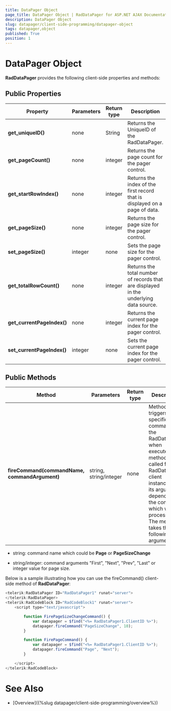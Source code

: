```yaml
---
title: DataPager Object
page_title: DataPager Object | RadDataPager for ASP.NET AJAX Documentation
description: DataPager Object
slug: datapager/client-side-programming/datapager-object
tags: datapager,object
published: True
position: 1
---
```


# DataPager Object



**RadDataPager** provides the following client-side properties and methods:

## Public Properties


| Property | Parameters | Return type | Description |
| ------ | ------ | ------ | ------ |
| **get_uniqueID()** |none|String|Returns the UniqueID of the RadDataPager.|
| **get_pageCount()** |none|integer|Returns the page count for the pager control.|
| **get_startRowIndex()** |none|integer|Returns the index of the first record that is displayed on a page of data.|
| **get_pageSize()** |none|integer|Returns the page size for the pager control.|
| **set_pageSize()** |integer|none|Sets the page size for the pager control.|
| **get_totalRowCount()** |none|integer|Returns the total number of records that are displayed in the underlying data source.|
| **get_currentPageIndex()** |none|integer|Returns the current page index for the pager control.|
| **set_currentPageIndex()** |integer|none|Sets the current page index for the pager control.|

## Public Methods


| Method | Parameters | Return type | Description |
| ------ | ------ | ------ | ------ |
| **fireCommand(commandName, commandArgument)** |string, string/integer|none|Method which triggers specific command for the RadDataPager when executed. The method is called for the RadDataPager client instance and its arguments depend on the command which will be processed. The method takes the following arguments|

* string: command name which could be **Page** or **PageSizeChange**

* string/integer: command arguments "First", "Next", "Prev", "Last" or integer value for page size.

Below is a sample illustrating how you can use the fireCommand() client-side method of **RadDataPager**:

````JavaScript
<telerik:RadDataPager ID="RadDataPager1" runat="server">
</telerik:RadDataPager>
<telerik:RadCodeBlock ID="RadCodeBlock1" runat="server">
    <script type="text/javascript">

        function FirePageSizeChangeCommand() {
            var datapager = $find("<%= RadDataPager1.ClientID %>");
            datapager.fireCommand("PageSizeChange", 10);
        }

        function FirePageCommand() {
            var datapager = $find("<%= RadDataPager1.ClientID %>");
            datapager.fireCommand("Page", "Next");
        }

    </script>
</telerik:RadCodeBlock>
````



# See Also

 * [Overview]({%slug datapager/client-side-programming/overview%})
